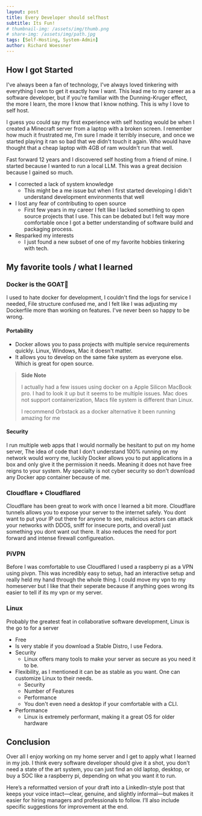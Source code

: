 ```yaml
---
layout: post
title: Every Developer should selfhost
subtitle: Its Fun!
# thumbnail-img: /assets/img/thumb.png
# share-img: /assets/img/path.jpg
tags: [Self-Hosting, System-Admin]
author: Richard Woessner
---
```


## How I got Started
I've always been a fan of technology, I've always loved tinkering with everything I own to get it exactly how I want. This lead me to my career as a software developer, but if you're familiar with the Dunning-Kruger effect, the more I learn, the more I know that I know nothing. This is why I love to self host.

I guess you could say my first experience with self hosting would be when I created a Minecraft server from a laptop with a broken screen. I remember how much it frustrated me, I'm sure I made it terribly insecure, and once we started playing it ran so bad that we didn't touch it again. Who would have thought that a cheap laptop with 4GB of ram wouldn't run that well.

Fast forward 12 years and I discovered self hosting from a friend of mine. I started because I wanted to run a local LLM. This was a great decision because I gained so much.
- I corrected a lack of system knowledge
	- This might be a me issue but when I first started developing I didn't understand development environments that well
- I lost any fear of contributing to open source
	- First few years in my career I felt like I lacked something to open source projects that I use. This can be debated but I felt way more comfortable once I got a better understanding of software build and packaging process. 
- Resparked my interests
	- I just found a new subset of one of my favorite hobbies tinkering with tech.
	  
	  
## My favorite tools / what I learned

### Docker is the GOAT🐐
I used to hate docker for development, I couldn't find the logs for service I needed, File structure confused me, and I felt like I was adjusting my Dockerfile more than working on features. I've never been so happy to be wrong.
#### Portability
- Docker allows you to pass projects with multiple service requirements quickly. Linux, Windows, Mac it doesn't matter. 
- It allows you to develop on the same fake system as everyone else. Which is great for open source.

> **Side Note** 
>
> I actually had a few issues using docker on a Apple Silicon MacBook pro. I had to look it up but it seems to be multiple issues. Mac does not support containerization, Macs file system is different than Linux.
>
> I recommend Orbstack as a docker alternative it been running amazing for me 

#### Security
I run multiple web apps that I would normally be hesitant to put on my home server, The idea of code that I don't understand 100% running on my network would worry me, luckily Docker allows you to put applications in a box and only give it the permission it needs. Meaning it does not have free reigns to your system. My specialty is not cyber security so don't download any Docker app container because of me.
  
### Cloudflare + Cloudflared
Cloudflare has been great to work with once I learned a bit more. Cloudflare tunnels allows you to expose your server to the internet safely. You dont want to put your IP out there for anyone to see, malicious actors can attack your networks with DDOS, sniff for insecure ports, and overall just something you dont want out there. It also reduces the need for port forward and intense firewall configureation.


### PiVPN
Before I was comfortable to use Cloudflared I used a raspberry pi as a VPN using pivpn. This was incredibly easy to setup, had an interactive setup and really held my hand through the whole thing. I could move my vpn to my homeserver but I like that their seperate because if anything goes wrong its easier to tell if its my vpn or my server.


### Linux
Probably the greatest feat in collaborative software development, Linux is the go to for a server
- Free
- Is very stable if you download a Stable Distro, I use Fedora.
- Security
	- Linux offers many tools to make your server as secure as you need it to be.
- Flexibility, as I mentioned it can be as stable as you want. One can customize Linux to their needs.
	- Security
	- Number of Features
	- Performance
	- You don't even need a desktop if your comfortable with a CLI.
- Performance
	- Linux is extremely performant, making it a great OS for older hardware


## Conclusion
Over all I enjoy working on my home server and I get to apply what I learned in my job. I think every software developer should give it a shot, you don't need a state of the art system, you can just find an old laptop, desktop, or buy a SOC like a raspberry pi, depending on what you want it to run.

Here’s a reformatted version of your draft into a LinkedIn-style post that keeps your voice intact—clear, genuine, and slightly informal—but makes it easier for hiring managers and professionals to follow. I’ll also include specific suggestions for improvement at the end.